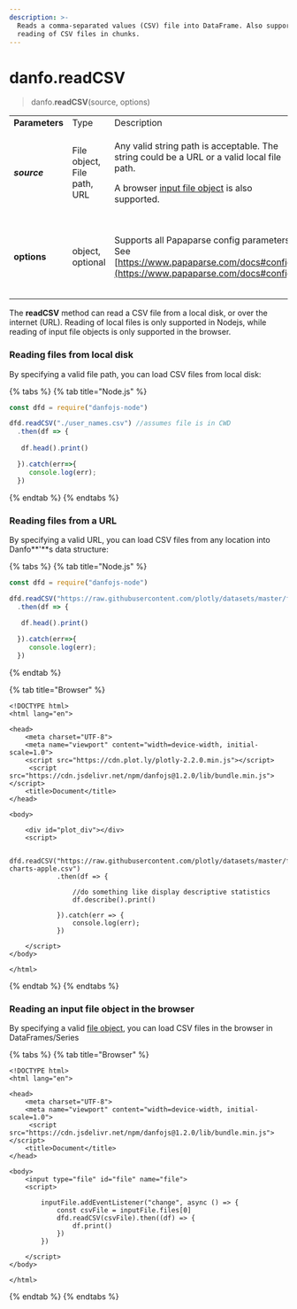```yaml
---
description: >-
  Reads a comma-separated values (CSV) file into DataFrame. Also supports the
  reading of CSV files in chunks.
---
```


# danfo.readCSV

> danfo.**readCSV**(source, options)&#x20;

|                |                             |                                                                                                                                                                                                                            |                                                                       |
| -------------- | --------------------------- | -------------------------------------------------------------------------------------------------------------------------------------------------------------------------------------------------------------------------- | --------------------------------------------------------------------- |
| **Parameters** | Type                        | Description                                                                                                                                                                                                                | Default                                                               |
| _**source**_   | File object, File path, URL | <p>Any valid string path is acceptable. The string could be a URL or a valid local file path.</p><p>A browser <a href="https://developer.mozilla.org/en-US/docs/Web/API/File">input file object</a> is also supported.</p> |                                                                       |
| **options**    | object, optional            | Supports all Papaparse config parameters. See [https://www.papaparse.com/docs#config](https://www.papaparse.com/docs#config).                                                                                              | <p><strong>{</strong></p><p><strong>header:</strong> true</p><p>}</p> |

The **readCSV** method can read a CSV file from a local disk, or over the internet (URL). Reading of local files is only supported in Nodejs, while reading of input file objects is only supported in the browser.

### **Reading files from local disk**

By specifying a valid file path, you can load CSV files from local disk:

{% tabs %}
{% tab title="Node.js" %}
```javascript
const dfd = require("danfojs-node")

dfd.readCSV("./user_names.csv") //assumes file is in CWD
  .then(df => {
  
   df.head().print()

  }).catch(err=>{
     console.log(err);
  })
```
{% endtab %}
{% endtabs %}

### **Reading files from a URL**

By specifying a valid URL, you can load CSV files from any location into Danfo\*\*'\*\*s data structure:

{% tabs %}
{% tab title="Node.js" %}
```javascript
const dfd = require("danfojs-node")

dfd.readCSV("https://raw.githubusercontent.com/plotly/datasets/master/finance-charts-apple.csv") //assumes file is in CWD
  .then(df => {
  
   df.head().print()

  }).catch(err=>{
     console.log(err);
  })
```
{% endtab %}

{% tab title="Browser" %}
```markup
<!DOCTYPE html>
<html lang="en">

<head>
    <meta charset="UTF-8">
    <meta name="viewport" content="width=device-width, initial-scale=1.0">
    <script src="https://cdn.plot.ly/plotly-2.2.0.min.js"></script> 
     <script src="https://cdn.jsdelivr.net/npm/danfojs@1.2.0/lib/bundle.min.js"></script>
    <title>Document</title>
</head>

<body>

    <div id="plot_div"></div>
    <script>

         dfd.readCSV("https://raw.githubusercontent.com/plotly/datasets/master/finance-charts-apple.csv")
            .then(df => {

                //do something like display descriptive statistics
                df.describe().print()
                
            }).catch(err => {
                console.log(err);
            })
         
    </script>
</body>

</html>
```
{% endtab %}
{% endtabs %}

### **Reading an input file object in the browser**

By specifying a valid [file object](https://developer.mozilla.org/en-US/docs/Web/API/File), you can load CSV files in the browser in DataFrames/Series

{% tabs %}
{% tab title="Browser" %}
```markup
<!DOCTYPE html>
<html lang="en">

<head>
    <meta charset="UTF-8">
    <meta name="viewport" content="width=device-width, initial-scale=1.0">
     <script src="https://cdn.jsdelivr.net/npm/danfojs@1.2.0/lib/bundle.min.js"></script>
    <title>Document</title>
</head>

<body>
    <input type="file" id="file" name="file">
    <script>
            
        inputFile.addEventListener("change", async () => {
            const csvFile = inputFile.files[0]
            dfd.readCSV(csvFile).then((df) => {
                df.print()
            })
        })
         
    </script>
</body>

</html>
```
{% endtab %}
{% endtabs %}
